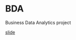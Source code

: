 # BDA
Business Data Analytics project

[slide](https://drive.google.com/open?id=1_ozaX-UGkTjKz-X3kSGsZyvlsRLDPDLF_torhYuWI48)
